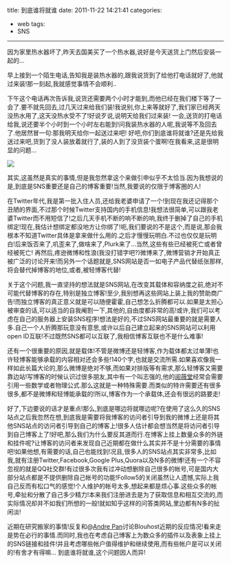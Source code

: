 title: 到底谁将就谁
date: 2011-11-22 14:21:41
categories:
- web
tags:
- SNS
---

因为家里热水器坏了,昨天去国美买了一个热水器,说好是今天送货上门然后安装一起的...

早上接到一个陌生电话,告知我是装热水器的,跟我说货到了给他打电话就好了,他就过来装!那一刻起,我就感觉事情不会顺利..

下午这个电话再次告诉我,说货还需要两个小时才能到,而他已经在我们楼下等了一会了.要不就先回去,过几天过来给我们装!我说别,你上来等就好了,我们家已经两天没热水用了,这天没热水受不了!好说歹说,说明天给我们过来装! 一会,送货的打电话给我,说还要半个小时到一个小时左右能到!问我装热水器的人呢,我说等不及回去了.他居然冒一句:那我明天给你一起送过来吧! 好吧,你们到底谁将就谁?还是先给我送过来吧,货到了没人装放着就行了,装的人到了没货装个蛋啊!在我看来,这是很明显的问题... 

![](http://farm8.staticflickr.com/7013/6573497919_3910c6a00b_z.jpg)

其实,这虽然是真实的事情,但是我忽然拿这个来做引申似乎不太恰当.因为我想说的是,到底是SNS重要还是自己的博客重要!当然,我要说的仅限于博客圈的人!

在Twitter年代,我是第一批入住人员,还给我老婆申请了一个!到现在我还记得那个丑陋的界面,不过那个时候Twitter支持国内的手机信息!我想法很简单,可以跟我老婆Twitter而不用短信了!之后几天手机不断的响不断的响,我终于删掉了自己的手机绑定!现在,我估计想绑定都没地方让你绑了!呃,我们要说的不是这个,而是说,那会我根本不知道Twitter具体是拿来做什么用的.之后才慢慢玩明白.不过也仅仅是玩明白!后来饭否来了,叽歪来了,做啥来了,Plurk来了...当然,这些有些已经被死亡或者曾经被死亡! 再然后,疼逊微博和性浪(我没打错字吧?)微博来了,微博营销才开始真正被广泛的讨论开来!而另外一个话题就是,SNS网站是否一如电子产品代替纸张那样,将会替代掉博客的地位,或者,被轻博客代替!

关于这个问题,我一直坚持的想法就是SNS网站,在改变其载体和容纳度之前,绝对不可能代替博客的存在,特别是独立博客!至少,我别想再这些网站上装上我的赞助商广告!而独立博客的真正意义就是可以随便霍霍,自己想怎么折腾都可以.如果是太担心被审查的话,可以适当的自我阉割一下,其他的,自由度都非常的高!或许,我们可以考虑在自己的服务器上安装SNS程序!想法是好的,不过SNS网站最重要的就是需要人多.自己一个人折腾那玩意没有意思,或许以后自己建立起来的SNS网站可以利用open ID互联!不过既然SNS都可以互联了,我相信博客互联也不是什么难事!

还有一个很重要的原因,就是载体!不管是微博还是轻博客,作为载体都太过单薄!也许轻博客能够承载的内容相对还会多些!140个字,也就是交流所需.如果喜欢像我一样如此长篇大论的,那么微博是绝对不够,而如果对排版等有需求,那么轻博客又需要靠边站!写博客的时候认识过很多朋友,其中有一个叫志强的,他的[阅薇堂](http://zhiqiang.org/blog/)经常会需要引用一些数学或者物理公式.那么这就是一种特殊需要.而类似的特许需要还有很多很多,都不是微博和轻博能承载的!所以,博客作为一个承载体,还会有很远的路要走!

好了,下边要说的话才是重点!那么,到底是哪边将就哪边呢?在使用了这么久的SNS站点之后我忽然在想,到底我是需要将我博客的访问者引导到我的微博上还是将其他SNS站点的访问者引导到自己的博客上!很多人估计都会想当然是将访问者引导到自己博客上了!好吧,那么我们为什么要反其道而行.在博客上挂上数量众多的外链和挂件呢?让博客的访问者来发现自己近期都在做什么其实并不是十分需要的事情吧!如果他想,有需要的话,自己也能找到!况且,很多人的SNS站点其实非常多,比如我,就有注册Twitter,Facebook,Google Plus,Quora以及N多的微博!还有一个不容忽视的就是QQ社交群!有过很多次我有过冲动想删除自己很多的帐号,可是国内大部分站点都是不提供删除自己帐号的功能!Follow5的关闭虽然让人遗憾,实际上我自己反而有松口气的感觉!个人维护的帐号太多,想起来都是烦心事.这些众多的帐号,牵扯和分散了自己多少精力!本来我们注册进去是为了获取信息和相互交流的,而实际情况却并不如我们所想的一般!就如知乎这样的问答类网站,里边都有N多的扯闲淡!

近期在研究搬家的事情!反复和@[Andre Pan](https://twitter.com/#!/POPOEVER)讨论Blouhost近期的反应情况!看来走是势在必行的事情.而同时,我也在考虑自己博客上为数众多的插件以及表象上挂上的SNS链接和挂件!并且考虑哪些帐户值得维护和继续使用,而有些帐户是可以关闭的!有舍才有得嘛... 到底谁将就谁,这个问题因人而异!
